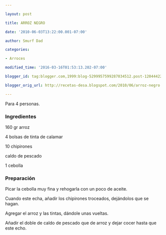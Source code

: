 ```yaml
---

layout: post

title: ARROZ NEGRO

date: '2010-06-03T13:22:00.001-07:00'

author: Smurf Dad

categories:

- Arroces

modified_time: '2016-03-16T01:53:13.202-07:00'

blogger_id: tag:blogger.com,1999:blog-5299957599287034512.post-1204442218872819215

blogger_orig_url: http://recetas-desa.blogspot.com/2010/06/arroz-negro.html

---
```


Para 4 personas.

<h3>Ingredientes</h3>

160 gr arroz

4 bolsas de tinta de calamar

10 chipirones

caldo de pescado

1 cebolla

<h3>Preparación</h3>

Picar la cebolla muy fina y rehogarla con un poco de aceite.

Cuando este echa, añadir los chipirones troceados, dejándolos que se hagan.

Agregar el arroz y las tintas, dándole unas vueltas.

Añadir el doble de caldo de pescado que de arroz y dejar cocer hasta que este echo.
